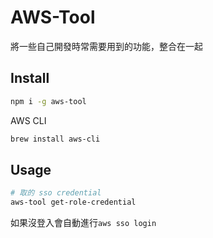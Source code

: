# AWS-Tool

將一些自己開發時常需要用到的功能，整合在一起

## Install

```bash
npm i -g aws-tool
```

AWS CLI

```bash
brew install aws-cli
```

## Usage

```bash
# 取的 sso credential
aws-tool get-role-credential
```

如果沒登入會自動進行`aws sso login`
